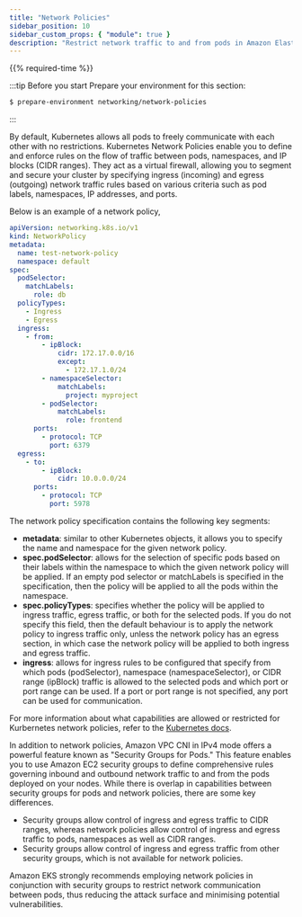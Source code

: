 ```yaml
---
title: "Network Policies"
sidebar_position: 10
sidebar_custom_props: { "module": true }
description: "Restrict network traffic to and from pods in Amazon Elastic Kubernetes Service with network policies."
---
```


{{% required-time %}}

:::tip Before you start
Prepare your environment for this section:

```bash wait=30 timeout=600
$ prepare-environment networking/network-policies
```

:::

By default, Kubernetes allows all pods to freely communicate with each other with no restrictions. Kubernetes Network Policies enable you to define and enforce rules on the flow of traffic between pods, namespaces, and IP blocks (CIDR ranges). They act as a virtual firewall, allowing you to segment and secure your cluster by specifying ingress (incoming) and egress (outgoing) network traffic rules based on various criteria such as pod labels, namespaces, IP addresses, and ports.

Below is an example of a network policy,

```yaml
apiVersion: networking.k8s.io/v1
kind: NetworkPolicy
metadata:
  name: test-network-policy
  namespace: default
spec:
  podSelector:
    matchLabels:
      role: db
  policyTypes:
    - Ingress
    - Egress
  ingress:
    - from:
        - ipBlock:
            cidr: 172.17.0.0/16
            except:
              - 172.17.1.0/24
        - namespaceSelector:
            matchLabels:
              project: myproject
        - podSelector:
            matchLabels:
              role: frontend
      ports:
        - protocol: TCP
          port: 6379
  egress:
    - to:
        - ipBlock:
            cidr: 10.0.0.0/24
      ports:
        - protocol: TCP
          port: 5978
```

The network policy specification contains the following key segments:

- **metadata**: similar to other Kubernetes objects, it allows you to specify the name and namespace for the given network policy.
- **spec.podSelector**: allows for the selection of specific pods based on their labels within the namespace to which the given network policy will be applied. If an empty pod selector or matchLabels is specified in the specification, then the policy will be applied to all the pods within the namespace.
- **spec.policyTypes**: specifies whether the policy will be applied to ingress traffic, egress traffic, or both for the selected pods. If you do not specify this field, then the default behaviour is to apply the network policy to ingress traffic only, unless the network policy has an egress section, in which case the network policy will be applied to both ingress and egress traffic.
- **ingress**: allows for ingress rules to be configured that specify from which pods (podSelector), namespace (namespaceSelector), or CIDR range (ipBlock) traffic is allowed to the selected pods and which port or port range can be used. If a port or port range is not specified, any port can be used for communication.

For more information about what capabilities are allowed or restricted for Kurbernetes network policies, refer to the [Kubernetes docs](https://kubernetes.io/docs/concepts/services-networking/network-policies/).

In addition to network policies, Amazon VPC CNI in IPv4 mode offers a powerful feature known as "Security Groups for Pods." This feature enables you to use Amazon EC2 security groups to define comprehensive rules governing inbound and outbound network traffic to and from the pods deployed on your nodes. While there is overlap in capabilities between security groups for pods and network policies, there are some key differences.

- Security groups allow control of ingress and egress traffic to CIDR ranges, whereas network policies allow control of ingress and egress traffic to pods, namespaces as well as CIDR ranges.
- Security groups allow control of ingress and egress traffic from other security groups, which is not available for network policies.

Amazon EKS strongly recommends employing network policies in conjunction with security groups to restrict network communication between pods, thus reducing the attack surface and minimising potential vulnerabilities.
